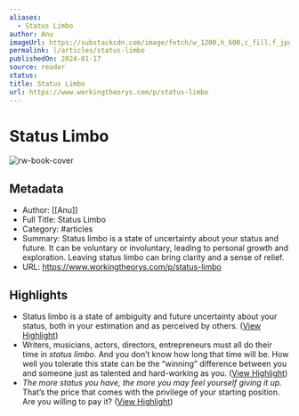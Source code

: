 ```yaml
---
aliases:
  - Status Limbo
author: Anu
imageUrl: https://substackcdn.com/image/fetch/w_1200,h_600,c_fill,f_jpg,q_auto:good,fl_progressive:steep,g_auto/https%3A%2F%2Fsubstack-post-media.s3.amazonaws.com%2Fpublic%2Fimages%2F90164f63-88f0-44ba-a2c4-38a653c6f431_3120x2263.png
permalink: l/articles/status-limbo
publishedOn: 2024-01-17
source: reader
status: 
title: Status Limbo
url: https://www.workingtheorys.com/p/status-limbo
---
```

# Status Limbo

![rw-book-cover](https://substackcdn.com/image/fetch/w_1200,h_600,c_fill,f_jpg,q_auto:good,fl_progressive:steep,g_auto/https%3A%2F%2Fsubstack-post-media.s3.amazonaws.com%2Fpublic%2Fimages%2F90164f63-88f0-44ba-a2c4-38a653c6f431_3120x2263.png)

## Metadata

- Author: [[Anu]]
- Full Title: Status Limbo
- Category: #articles
- Summary: Status limbo is a state of uncertainty about your status and future. It can be voluntary or involuntary, leading to personal growth and exploration. Leaving status limbo can bring clarity and a sense of relief.
- URL: https://www.workingtheorys.com/p/status-limbo

## Highlights

- Status limbo is a state of ambiguity and future uncertainty about your status, both in your estimation and as perceived by others. ([View Highlight](https://read.readwise.io/read/01j4z0ejkza975jwf7vfgvq9e4))
- Writers, musicians, actors, directors, entrepreneurs must all do their time in _status limbo_. And you don’t know how long that time will be. How well you tolerate this state can be the “winning” difference between you and someone just as talented and hard-working as you. ([View Highlight](https://read.readwise.io/read/01j4z0m89kps6q1gxwbz6jj16r))
- _The more status you have, the more you may feel yourself giving it up._ That’s the price that comes with the privilege of your starting position. Are you willing to pay it? ([View Highlight](https://read.readwise.io/read/01j4z0m5dksehy2pady9p9dr8j))
